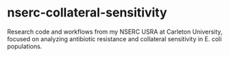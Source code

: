 # nserc-collateral-sensitivity
Research code and workflows from my NSERC USRA at Carleton University, focused on analyzing antibiotic resistance and collateral sensitivity in E. coli populations.
